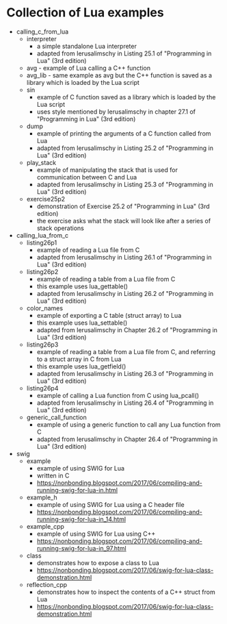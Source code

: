 # Collection of Lua examples

* calling_c_from_lua
  * interpreter
    * a simple standalone Lua interpreter
    * adapted from Ierusalimschy in Listing 25.1 of "Programming in Lua" (3rd edition)
  * avg - example of Lua calling a C++ function
  * avg_lib - same example as avg but the C++ function is saved as a library which is loaded by the Lua script
  * sin
    * example of C function saved as a library which is loaded by the Lua script
    * uses style mentioned by Ierusalimschy in chapter 27.1 of "Programming in Lua" (3rd edition)
  * dump
    * example of printing the arguments of a C function called from Lua
    * adapted from Ierusalimschy in Listing 25.2 of "Programming in Lua" (3rd edition)
  * play_stack
    * example of manipulating the stack that is used for communication between C and Lua
    * adapted from Ierusalimschy in Listing 25.3 of "Programming in Lua" (3rd edition)
  * exercise25p2
    * demonstration of Exercise 25.2 of "Programming in Lua" (3rd edition)
    * the exercise asks what the stack will look like after a series of stack operations
* calling_lua_from_c
  * listing26p1
    * example of reading a Lua file from C
	* adapted from Ierusalimschy in Listing 26.1 of "Programming in Lua" (3rd edition)
  * listing26p2
    * example of reading a table from a Lua file from C
	* this example uses lua_gettable()
	* adapted from Ierusalimschy in Listing 26.2 of "Programming in Lua" (3rd edition)
  * color_names
    * example of exporting a C table (struct array) to Lua
	* this example uses lua_settable()
	* adapted from Ierusalimschy in Chapter 26.2 of "Programming in Lua" (3rd edition)
  * listing26p3
    * example of reading a table from a Lua file from C, and referring to a struct array in C from Lua
	* this example uses lua_getfield()
	* adapted from Ierusalimschy in Listing 26.3 of "Programming in Lua" (3rd edition)
  * listing26p4
    * example of calling a Lua function from C using lua_pcall()
	* adapted from Ierusalimschy in Listing 26.4 of "Programming in Lua" (3rd edition)
  * generic_call_function
    * example of using a generic function to call any Lua function from C
	* adapted from Ierusalimschy in Chapter 26.4 of "Programming in Lua" (3rd edition)
* swig
  * example
    * example of using SWIG for Lua
	* written in C
	* https://nonbonding.blogspot.com/2017/06/compiling-and-running-swig-for-lua-in.html
  * example_h
    * example of using SWIG for Lua using a C header file
	* https://nonbonding.blogspot.com/2017/06/compiling-and-running-swig-for-lua-in_14.html
  * example_cpp
    * example of using SWIG for Lua using C++
	* https://nonbonding.blogspot.com/2017/06/compiling-and-running-swig-for-lua-in_97.html
  * class
    * demonstrates how to expose a class to Lua
	* https://nonbonding.blogspot.com/2017/06/swig-for-lua-class-demonstration.html
  * reflection_cpp
    * demonstrates how to inspect the contents of a C++ struct from Lua
	* https://nonbonding.blogspot.com/2017/06/swig-for-lua-class-demonstration.html

